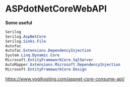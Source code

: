 # ASPdotNetCoreWebAPI

**Some useful** 

```c#
Serilog
Serilog.AspNetCore
Serilog.Sinks.File
Autofac
Autofac.Extensions.DependencyInjection
System.Linq.Dynamic.Core
Microsoft.EntityFrameworkCore.SqlServer 
AutoMapper.Extensions.Microsoft.DependencyInjection 
Microsoft.EntityFrameworkCore.Design
```

https://www.yogihosting.com/aspnet-core-consume-api/


